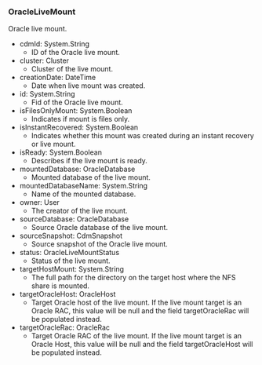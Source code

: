### OracleLiveMount
Oracle live mount.

- cdmId: System.String
  - ID of the Oracle live mount.
- cluster: Cluster
  - Cluster of the live mount.
- creationDate: DateTime
  - Date when live mount was created.
- id: System.String
  - Fid of the Oracle live mount.
- isFilesOnlyMount: System.Boolean
  - Indicates if mount is files only.
- isInstantRecovered: System.Boolean
  - Indicates whether this mount was created during an instant recovery or live mount.
- isReady: System.Boolean
  - Describes if the live mount is ready.
- mountedDatabase: OracleDatabase
  - Mounted database of the live mount.
- mountedDatabaseName: System.String
  - Name of the mounted database.
- owner: User
  - The creator of the live mount.
- sourceDatabase: OracleDatabase
  - Source Oracle database of the live mount.
- sourceSnapshot: CdmSnapshot
  - Source snapshot of the Oracle live mount.
- status: OracleLiveMountStatus
  - Status of the live mount.
- targetHostMount: System.String
  - The full path for the directory on the target host where the NFS share is mounted.
- targetOracleHost: OracleHost
  - Target Oracle host of the live mount. If the live mount target is an Oracle RAC, this value will be null and the field targetOracleRac will be populated instead.
- targetOracleRac: OracleRac
  - Target Oracle RAC of the live mount. If the live mount target is an Oracle Host, this value will be null and the field targetOracleHost will be populated instead.
